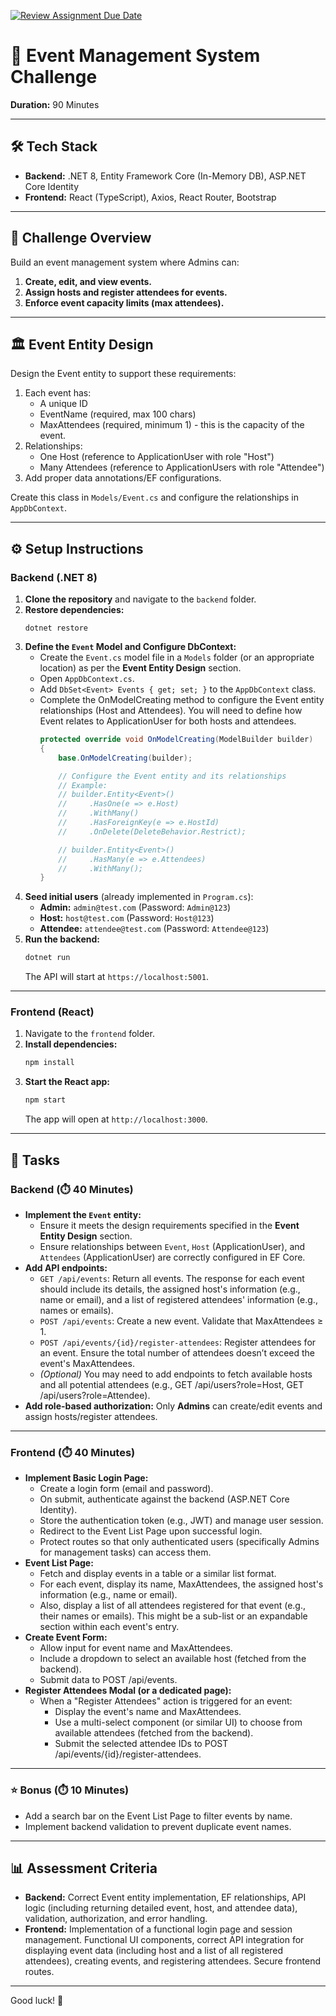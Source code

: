 [![Review Assignment Due Date](https://classroom.github.com/assets/deadline-readme-button-22041afd0340ce965d47ae6ef1cefeee28c7c493a6346c4f15d667ab976d596c.svg)](https://classroom.github.com/a/rD8gMsiO)
# 🚀 Event Management System Challenge

**Duration:** 90 Minutes

---

## 🛠️ Tech Stack

-   **Backend:** .NET 8, Entity Framework Core (In-Memory DB), ASP.NET Core Identity
-   **Frontend:** React (TypeScript), Axios, React Router, Bootstrap

---

## 📝 Challenge Overview

Build an event management system where Admins can:

1.  **Create, edit, and view events.**
2.  **Assign hosts and register attendees for events.**
3.  **Enforce event capacity limits (max attendees).**

---

## 🏛️ Event Entity Design

Design the Event entity to support these requirements:

1.  Each event has:
    * A unique ID
    * EventName (required, max 100 chars)
    * MaxAttendees (required, minimum 1) - this is the capacity of the event.
2.  Relationships:
    * One Host (reference to ApplicationUser with role "Host")
    * Many Attendees (reference to ApplicationUsers with role "Attendee")
3.  Add proper data annotations/EF configurations.

Create this class in `Models/Event.cs` and configure the relationships in `AppDbContext`.

---

## ⚙️ Setup Instructions

### Backend (.NET 8)

1.  **Clone the repository** and navigate to the `backend` folder.
2.  **Restore dependencies:**
    ```
    dotnet restore
    ```
3.  **Define the `Event` Model and Configure DbContext:**
    * Create the `Event.cs` model file in a `Models` folder (or an appropriate location) as per the **Event Entity Design** section.
    * Open `AppDbContext.cs`.
    * Add `DbSet<Event> Events { get; set; }` to the `AppDbContext` class.
    * Complete the OnModelCreating method to configure the Event entity relationships (Host and Attendees). You will need to define how Event relates to ApplicationUser for both hosts and attendees.
        ```csharp
        protected override void OnModelCreating(ModelBuilder builder)
        {
            base.OnModelCreating(builder);

            // Configure the Event entity and its relationships
            // Example:
            // builder.Entity<Event>()
            //     .HasOne(e => e.Host)
            //     .WithMany()
            //     .HasForeignKey(e => e.HostId)
            //     .OnDelete(DeleteBehavior.Restrict);

            // builder.Entity<Event>()
            //     .HasMany(e => e.Attendees)
            //     .WithMany();
        }
        ```
4.  **Seed initial users** (already implemented in `Program.cs`):
    * **Admin:** `admin@test.com` (Password: `Admin@123`)
    * **Host:** `host@test.com` (Password: `Host@123`)
    * **Attendee:** `attendee@test.com` (Password: `Attendee@123`)
5.  **Run the backend:**
    ```bash
    dotnet run
    ```
    The API will start at `https://localhost:5001`.

---

### Frontend (React)

1.  Navigate to the `frontend` folder.
2.  **Install dependencies:**
    ```bash
    npm install
    ```
3.  **Start the React app:**
    ```bash
    npm start
    ```
    The app will open at `http://localhost:3000`.

---

## 🎯 Tasks

### Backend (⏱️ 40 Minutes)

* **Implement the `Event` entity:**
    * Ensure it meets the design requirements specified in the **Event Entity Design** section.
    * Ensure relationships between `Event`, `Host` (ApplicationUser), and `Attendees` (ApplicationUser) are correctly configured in EF Core.
* **Add API endpoints:**
    * `GET /api/events`: Return all events. The response for each event should include its details, the assigned host's information (e.g., name or email), and a list of registered attendees' information (e.g., names or emails).
    * `POST /api/events`: Create a new event. Validate that MaxAttendees ≥ 1.
    * `POST /api/events/{id}/register-attendees`: Register attendees for an event. Ensure the total number of attendees doesn’t exceed the event's MaxAttendees.
    * *(Optional)* You may need to add endpoints to fetch available hosts and all potential attendees (e.g., GET /api/users?role=Host, GET /api/users?role=Attendee).
* **Add role-based authorization:** Only **Admins** can create/edit events and assign hosts/register attendees.

---

### Frontend (⏱️ 40 Minutes)

* **Implement Basic Login Page:**
    * Create a login form (email and password).
    * On submit, authenticate against the backend (ASP.NET Core Identity).
    * Store the authentication token (e.g., JWT) and manage user session.
    * Redirect to the Event List Page upon successful login.
    * Protect routes so that only authenticated users (specifically Admins for management tasks) can access them.
* **Event List Page:**
    * Fetch and display events in a table or a similar list format.
    * For each event, display its name, MaxAttendees, the assigned host's information (e.g., name or email).
    * Also, display a list of all attendees registered for that event (e.g., their names or emails). This might be a sub-list or an expandable section within each event's entry.
* **Create Event Form:**
    * Allow input for event name and MaxAttendees.
    * Include a dropdown to select an available host (fetched from the backend).
    * Submit data to POST /api/events.
* **Register Attendees Modal (or a dedicated page):**
    * When a "Register Attendees" action is triggered for an event:
        * Display the event's name and MaxAttendees.
        * Use a multi-select component (or similar UI) to choose from available attendees (fetched from the backend).
        * Submit the selected attendee IDs to POST /api/events/{id}/register-attendees.

---

### ⭐ Bonus (⏱️ 10 Minutes)

* Add a search bar on the Event List Page to filter events by name.
* Implement backend validation to prevent duplicate event names.

---

## 📊 Assessment Criteria

* **Backend:** Correct Event entity implementation, EF relationships, API logic (including returning detailed event, host, and attendee data), validation, authorization, and error handling.
* **Frontend:** Implementation of a functional login page and session management. Functional UI components, correct API integration for displaying event data (including host and a list of all registered attendees), creating events, and registering attendees. Secure frontend routes.

---

Good luck! 🚀
